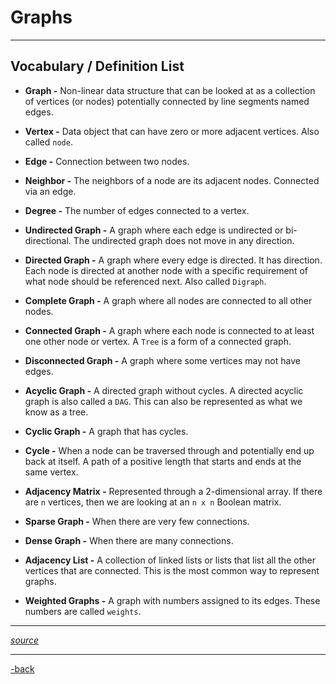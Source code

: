 # Graphs

---

## Vocabulary / Definition List

* **Graph -**  Non-linear data structure that can be looked at as a collection of vertices (or nodes) potentially connected by line segments named edges.

* **Vertex -**  Data object that can have zero or more adjacent vertices. Also called `node`.

* **Edge -** Connection between two nodes.

* **Neighbor -** The neighbors of a node are its adjacent nodes. Connected via an edge.

* **Degree -** The number of edges connected to a vertex.

* **Undirected Graph -** A graph where each edge is undirected or bi-directional. The undirected graph does not move in any direction.

* **Directed Graph -** A graph where every edge is directed. It has direction. Each node is directed at another node with a specific requirement of what node should be referenced next. Also called `Digraph`. 

* **Complete Graph -** A graph where all nodes are connected to all other nodes.

* **Connected Graph -** A graph where each node is connected to at least one other node or vertex. A `Tree` is a form of a connected graph.

* **Disconnected Graph -** A graph where some vertices may not have edges.
 
* **Acyclic Graph -** A directed graph without cycles. A directed acyclic graph is also called a `DAG`. This can also be represented as what we know as a tree.

* **Cyclic Graph -** A graph that has cycles.
 
* **Cycle -** When a node can be traversed through and potentially end up back at itself. A path of a positive length that starts and ends at the same vertex.

* **Adjacency Matrix -** Represented through a 2-dimensional array. If there are `n` vertices, then we are looking at an `n x n` Boolean matrix.

* **Sparse Graph -** When there are very few connections.

* **Dense Graph -** When there are many connections.

* **Adjacency List -** A collection of linked lists or lists that list all the other vertices that are connected. This is the most common way to represent graphs.

* **Weighted Graphs -** A graph with numbers assigned to its edges. These numbers are called `weights`.

---

[*source*](https://codefellows.github.io/common_curriculum/data_structures_and_algorithms/Code_401/class-35/resources/graphs.html)

---

[-back](https://alexriverau.github.io/reading-notes/code401)
